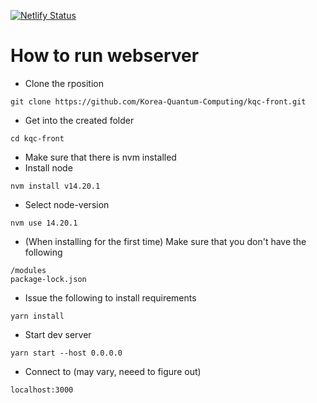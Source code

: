 [![Netlify Status](https://api.netlify.com/api/v1/badges/03b330c2-cf2f-4140-917a-2a21f16e2255/deploy-status?branch=main)](https://app.netlify.com/sites/neon-cactus-87f81f/deploys)

# How to run webserver

* Clone the rposition
```
git clone https://github.com/Korea-Quantum-Computing/kqc-front.git
```

* Get into the created folder
```
cd kqc-front
```

* Make sure that there is nvm installed
* Install node
```
nvm install v14.20.1
```
* Select node-version
```
nvm use 14.20.1
```
* (When installing for the first time) Make sure that you don't have the following
```
/modules
package-lock.json
```
* Issue the following to install requirements
```
yarn install
```

* Start dev server
```
yarn start --host 0.0.0.0
```

* Connect to (may vary, neeed to figure out)
```
localhost:3000
```
